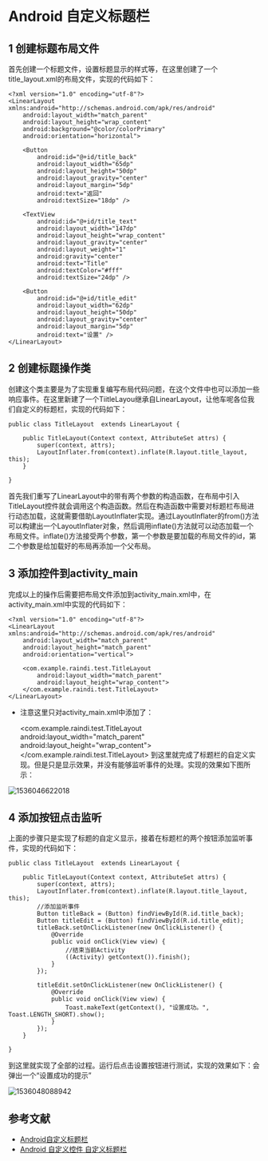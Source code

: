 # Android 自定义标题栏

## 1 创建标题布局文件

首先创建一个标题文件，设置标题显示的样式等，在这里创建了一个title_layout.xml的布局文件，实现的代码如下：

```
<?xml version="1.0" encoding="utf-8"?>
<LinearLayout xmlns:android="http://schemas.android.com/apk/res/android"
    android:layout_width="match_parent"
    android:layout_height="wrap_content"
    android:background="@color/colorPrimary"
    android:orientation="horizontal">

    <Button
        android:id="@+id/title_back"
        android:layout_width="65dp"
        android:layout_height="50dp"
        android:layout_gravity="center"
        android:layout_margin="5dp"
        android:text="返回"
        android:textSize="18dp" />

    <TextView
        android:id="@+id/title_text"
        android:layout_width="147dp"
        android:layout_height="wrap_content"
        android:layout_gravity="center"
        android:layout_weight="1"
        android:gravity="center"
        android:text="Title"
        android:textColor="#fff"
        android:textSize="24dp" />

    <Button
        android:id="@+id/title_edit"
        android:layout_width="62dp"
        android:layout_height="50dp"
        android:layout_gravity="center"
        android:layout_margin="5dp"
        android:text="设置" />
</LinearLayout>
```

## 2 创建标题操作类

创建这个类主要是为了实现重复编写布局代码问题，在这个文件中也可以添加一些响应事件。在这里新建了一个TiitleLayou继承自LinearLayout，让他车呢各位我们自定义的标题栏，实现的代码如下：

```
public class TitleLayout  extends LinearLayout {

    public TitleLayout(Context context, AttributeSet attrs) {
        super(context, attrs);
        LayoutInflater.from(context).inflate(R.layout.title_layout, this);
    }

}
```

 首先我们重写了LinearLayout中的带有两个参数的构造函数，在布局中引入TitleLayout控件就会调用这个构造函数。然后在构造函数中需要对标题栏布局进行动态加载，这就需要借助LayoutInflater实现。通过LayoutInflater的from()方法可以构建出一个LayoutInflater对象，然后调用inflate()方法就可以动态加载一个布局文件。inflate()方法接受两个参数，第一个参数是要加载的布局文件的id，第二个参数是给加载好的布局再添加一个父布局。

## 3 添加控件到activity_main

完成以上的操作后需要把布局文件添加到activity_main.xml中，在activity_main.xml中实现的代码如下：

```
<?xml version="1.0" encoding="utf-8"?>
<LinearLayout xmlns:android="http://schemas.android.com/apk/res/android"
    android:layout_width="match_parent"
    android:layout_height="match_parent"
    android:orientation="vertical">

    <com.example.raindi.test.TitleLayout
        android:layout_width="match_parent"
        android:layout_height="wrap_content">
    </com.example.raindi.test.TitleLayout>
</LinearLayout>
```

- 注意这里只对activity_main.xml中添加了：

    <com.example.raindi.test.TitleLayout
        android:layout_width="match_parent"
        android:layout_height="wrap_content">
    </com.example.raindi.test.TitleLayout>
到这里就完成了标题栏的自定义实现。但是只是显示效果，并没有能够监听事件的处理。实现的效果如下图所示：

![1536046622018](E:\RD\RD总结\Android\Android自定义标题栏\image\1536046622018.png)

## 4 添加按钮点击监听 

上面的步骤只是实现了标题的自定义显示，接着在标题栏的两个按钮添加监听事件，实现的代码如下：

```
public class TitleLayout  extends LinearLayout {

    public TitleLayout(Context context, AttributeSet attrs) {
        super(context, attrs);
        LayoutInflater.from(context).inflate(R.layout.title_layout, this);
        //添加监听事件
        Button titleBack = (Button) findViewById(R.id.title_back);
        Button titleEdit = (Button) findViewById(R.id.title_edit);
        titleBack.setOnClickListener(new OnClickListener() {
            @Override
            public void onClick(View view) {
                //结束当前Activity
                ((Activity) getContext()).finish();
            }
        });

        titleEdit.setOnClickListener(new OnClickListener() {
            @Override
            public void onClick(View view) {
                Toast.makeText(getContext(), "设置成功。", Toast.LENGTH_SHORT).show();
            }
        });
    }

}
```

到这里就实现了全部的过程。运行后点击设置按钮进行测试，实现的效果如下：会弹出一个“设置成功的提示”

![1536048088942](E:\RD\RD总结\Android\Android自定义标题栏\image\end)

## 参考文献

- [Android自定义标题栏](https://www.cnblogs.com/woider/p/5119088.html)
- [Android 自定义控件 自定义标题栏](https://blog.csdn.net/plain_maple/article/details/52651171)